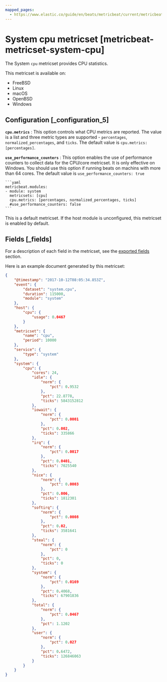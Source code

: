 ```yaml
---
mapped_pages:
  - https://www.elastic.co/guide/en/beats/metricbeat/current/metricbeat-metricset-system-cpu.html
---
```


<!-- This file is generated! See scripts/docs_collector.py -->

# System cpu metricset [metricbeat-metricset-system-cpu]

The System `cpu` metricset provides CPU statistics.

This metricset is available on:

* FreeBSD
* Linux
* macOS
* OpenBSD
* Windows


## Configuration [_configuration_5]

**`cpu.metrics`**
:   This option controls what CPU metrics are reported. The value is a list and three metric types are supported - `percentages`, `normalized_percentages`, and `ticks`. The default value is `cpu.metrics: [percentages]`.

**`use_performance_counters`**
:   This option enables the use of performance counters to collect data for the CPU/core metricset. It is only effective on Windows. You should use this option if running beats on machins with more than 64 cores. The default value is `use_performance_counters: true`

    ```yaml
    metricbeat.modules:
    - module: system
      metricsets: [cpu]
      cpu.metrics: [percentages, normalized_percentages, ticks]
      #use_performance_counters: false
    ```

This is a default metricset. If the host module is unconfigured, this metricset is enabled by default.

## Fields [_fields]

For a description of each field in the metricset, see the [exported fields](/reference/metricbeat/exported-fields-system.md) section.

Here is an example document generated by this metricset:

```json
{
    "@timestamp": "2017-10-12T08:05:34.853Z",
    "event": {
        "dataset": "system.cpu",
        "duration": 115000,
        "module": "system"
    },
    "host": {
        "cpu": {
            "usage": 0.0467
        }
    },
    "metricset": {
        "name": "cpu",
        "period": 10000
    },
    "service": {
        "type": "system"
    },
    "system": {
        "cpu": {
            "cores": 24,
            "idle": {
                "norm": {
                    "pct": 0.9532
                },
                "pct": 22.8778,
                "ticks": 5843152812
            },
            "iowait": {
                "norm": {
                    "pct": 0.0001
                },
                "pct": 0.002,
                "ticks": 335866
            },
            "irq": {
                "norm": {
                    "pct": 0.0017
                },
                "pct": 0.0401,
                "ticks": 7025540
            },
            "nice": {
                "norm": {
                    "pct": 0.0003
                },
                "pct": 0.006,
                "ticks": 1812301
            },
            "softirq": {
                "norm": {
                    "pct": 0.0008
                },
                "pct": 0.02,
                "ticks": 3581641
            },
            "steal": {
                "norm": {
                    "pct": 0
                },
                "pct": 0,
                "ticks": 0
            },
            "system": {
                "norm": {
                    "pct": 0.0169
                },
                "pct": 0.4068,
                "ticks": 67901836
            },
            "total": {
                "norm": {
                    "pct": 0.0467
                },
                "pct": 1.1202
            },
            "user": {
                "norm": {
                    "pct": 0.027
                },
                "pct": 0.6472,
                "ticks": 126846063
            }
        }
    }
}
```
